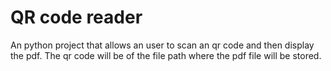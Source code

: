 # QR code reader
An python project that allows an user to scan an qr code and then display the pdf. The qr code will be of the file path where the pdf file will be stored.
